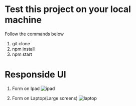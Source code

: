 # Test this project on your local machine

Follow the commands below

1. git clone
2. npm install
3. npm start

# Responside UI

1. Form on Ipad
![ipad](https://user-images.githubusercontent.com/90352791/201235747-8e909589-7fc0-4ffb-8e38-a3c069ddd289.png)

2. Form on Laptop(Large screens)
![laptop](https://user-images.githubusercontent.com/90352791/201235670-9a17c25e-27ff-41b0-a0a9-4297a4232300.png)
